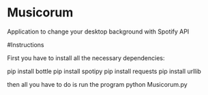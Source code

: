 # Musicorum
Application to change your desktop background with Spotify API


#Instructions

First you have to install all the necessary dependencies:

pip install bottle
pip install spotipy
pip install requests
pip install urllib


then all you have to do is run the program
python Musicorum.py